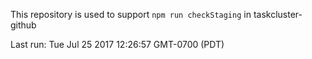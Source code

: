 This repository is used to support `npm run checkStaging` in taskcluster-github

Last run: Tue Jul 25 2017 12:26:57 GMT-0700 (PDT)